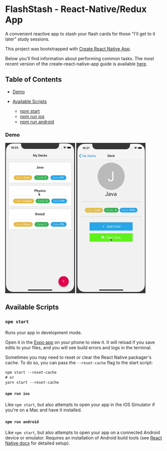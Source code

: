 
# FlashStash - React-Native/Redux App

A convenient reactive app to stash your flash cards for those "I'll get to it later" study sessions. 

This project was bootstrapped with [Create React Native App](https://github.com/react-community/create-react-native-app).

Below you'll find information about performing common tasks. The most recent version of the create-react-native-app guide is available [here](https://github.com/react-community/create-react-native-app/blob/master/react-native-scripts/template/README.md).

## Table of Contents
* [Demo](#demo)

* [Available Scripts](#available-scripts)
  * [npm start](#npm-start)
  * [npm run ios](#npm-run-ios)
  * [npm run android](#npm-run-android)


### Demo
  ![demo](flashStashDemo1.gif)
  ![demo](flashStashDemo2.gif)


## Available Scripts

### `npm start`

Runs your app in development mode.

Open it in the [Expo app](https://expo.io) on your phone to view it. It will reload if you save edits to your files, and you will see build errors and logs in the terminal.

Sometimes you may need to reset or clear the React Native packager's cache. To do so, you can pass the `--reset-cache` flag to the start script:

```
npm start --reset-cache
# or
yarn start --reset-cache
```

#### `npm run ios`

Like `npm start`, but also attempts to open your app in the iOS Simulator if you're on a Mac and have it installed.

#### `npm run android`

Like `npm start`, but also attempts to open your app on a connected Android device or emulator. Requires an installation of Android build tools (see [React Native docs](https://facebook.github.io/react-native/docs/getting-started.html) for detailed setup).
